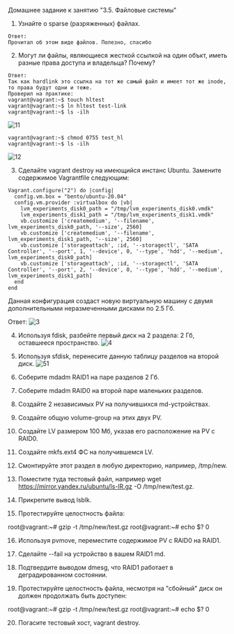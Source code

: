 Домашнее задание к занятию "3.5. Файловые системы"

1. Узнайте о sparse (разряженных) файлах.
```
Ответ:
Прочитал об этом виде файлов. Полезно, спасибо
```

2. Могут ли файлы, являющиеся жесткой ссылкой на один объкт, иметь разные права доступа и владельца? Почему?

```
Ответ:
Так как hardlink это ссылка на тот же самый файл и имеет тот же inode, то права будут одни и теже.
Проверил на практике:
vagrant@vagrant:~$ touch hltest
vagrant@vagrant:~$ ln hltest test-link
vagrant@vagrant:~$ ls -ilh
```

![11](https://user-images.githubusercontent.com/94568542/149618626-b8b8b91c-5515-4847-86bf-6ad9da68e890.jpg)

```
vagrant@vagrant:~$ chmod 0755 test_hl 
vagrant@vagrant:~$ ls -ilh
```

![12](https://user-images.githubusercontent.com/94568542/149618677-77886f5d-de53-43d4-a5c6-ea5f47b8ba42.jpg)

3. Сделайте vagrant destroy на имеющийся инстанс Ubuntu. Замените содержимое Vagrantfile следующим:
```
Vagrant.configure("2") do |config|
  config.vm.box = "bento/ubuntu-20.04"
  config.vm.provider :virtualbox do |vb|
    lvm_experiments_disk0_path = "/tmp/lvm_experiments_disk0.vmdk"
    lvm_experiments_disk1_path = "/tmp/lvm_experiments_disk1.vmdk"
    vb.customize ['createmedium', '--filename', lvm_experiments_disk0_path, '--size', 2560]
    vb.customize ['createmedium', '--filename', lvm_experiments_disk1_path, '--size', 2560]
    vb.customize ['storageattach', :id, '--storagectl', 'SATA Controller', '--port', 1, '--device', 0, '--type', 'hdd', '--medium', lvm_experiments_disk0_path]
    vb.customize ['storageattach', :id, '--storagectl', 'SATA Controller', '--port', 2, '--device', 0, '--type', 'hdd', '--medium', lvm_experiments_disk1_path]
  end
end
```
Данная конфигурация создаст новую виртуальную машину с двумя дополнительными неразмеченными дисками по 2.5 Гб.

Ответ:
![3](https://user-images.githubusercontent.com/94568542/149618762-41177ecd-a2f5-483c-a889-c941714c068e.jpg)

4. Используя fdisk, разбейте первый диск на 2 раздела: 2 Гб, оставшееся пространство.
![4](https://user-images.githubusercontent.com/94568542/149619309-ae10df1f-8c08-40b5-97fa-1f65430d66b5.jpg)

5. Используя sfdisk, перенесите данную таблицу разделов на второй диск.
![51](https://user-images.githubusercontent.com/94568542/149619325-39efe766-b9ef-4143-a1bd-28e4869071f4.jpg)



6. Соберите mdadm RAID1 на паре разделов 2 Гб.

7. Соберите mdadm RAID0 на второй паре маленьких разделов.

8. Создайте 2 независимых PV на получившихся md-устройствах.

9. Создайте общую volume-group на этих двух PV.

10. Создайте LV размером 100 Мб, указав его расположение на PV с RAID0.

11. Создайте mkfs.ext4 ФС на получившемся LV.

12. Смонтируйте этот раздел в любую директорию, например, /tmp/new.

13. Поместите туда тестовый файл, например wget https://mirror.yandex.ru/ubuntu/ls-lR.gz -O /tmp/new/test.gz.

14. Прикрепите вывод lsblk.

15. Протестируйте целостность файла:

root@vagrant:~# gzip -t /tmp/new/test.gz
root@vagrant:~# echo $?
0

16. Используя pvmove, переместите содержимое PV с RAID0 на RAID1.

17. Сделайте --fail на устройство в вашем RAID1 md.

18. Подтвердите выводом dmesg, что RAID1 работает в деградированном состоянии.

19. Протестируйте целостность файла, несмотря на "сбойный" диск он должен продолжать быть доступен:

root@vagrant:~# gzip -t /tmp/new/test.gz
root@vagrant:~# echo $?
0

20. Погасите тестовый хост, vagrant destroy.


